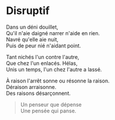 # Disruptif

Dans un déni douillet,  
Qu'il n'aie daigné narrer n'aide en rien.  
Navré qu'elle aie nuit,  
Puis de peur nié n'aidant point.  

Tant nichés l'un contre l'autre,   
Que chez l'un enlacés. Hélas,  
Unis un temps, l'un chez l'autre a lassé.  

À raison l'arrêt sonne ou résonne la raison.  
Déraison arraisonne.  
Des raisons désarçonnent.  

> Un penseur que dépense  
> Une pensée qui panse.  